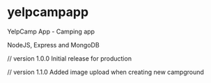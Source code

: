 # yelpcampapp
YelpCamp App - Camping app

NodeJS, Express and MongoDB


// version 1.0.0
Initial release for production

// version 1.1.0
Added image upload when creating new campground